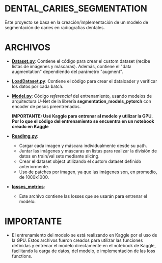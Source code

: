 # DENTAL_CARIES_SEGMENTATION
Este proyecto se basa en la creación/implementación de un modelo de segmentación de caries en radiografías dentales. 

# ARCHIVOS
- [**Dataset.py**](./Dataset.py): Contiene el código para crear el custom dataset (recibe listas de imágenes y máscaras). Además, contiene el "data augmentation" dependiendo del parámetro "augment".
  
- [**LoadDataset.py**](./LoadDataset.py): Contiene el código para crear el dataloader y verificar los datos por cada batch.
  
- [**Model.py**](./Model.py): Código *referencial* del entrenamiento, usando modelos de arquitectura U-Net de la librería **segmentation_models_pytorch** con encoder de pesos preentrenados.

  **IMPORTANTE: Usé Kaggle para entrenar al modelo y utilizar la GPU. Por lo que el código del entrenamiento se encuentra en un notebook creado en Kaggle**
 
- [**ReadImg.py**](./ReadImg.py):
  -  Cargar cada imagen y máscara individualmente desde su path.
  -  Juntar las imágenes y máscaras en listas para realizar la división de datos en train/val sets mediante slicing.
  -  Crear el dataset object utilizando el custom dataset definido anteriormente.
  -  Uso de patches por imagen, ya que las imágenes son, en promedio, de 1000x1000.
    
- [**losses_metrics**](./losses_metrics):
  - Este archivo contiene las losses que se usarán para entrenar el modelo.
 
# IMPORTANTE
- El entrenamiento del modelo se está realizando en Kaggle por el uso de la GPU. Estos archivos fueron creados para utilizar las funciones definidas y entrenar el modelo directamente en el notebook de Kaggle, facilitando la carga de datos, del modelo, e implementación de las loss functions.
